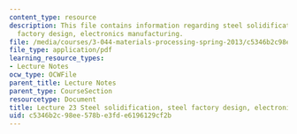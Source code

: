 ```yaml
---
content_type: resource
description: This file contains information regarding steel solidification, steel
  factory design, electronics manufacturing.
file: /media/courses/3-044-materials-processing-spring-2013/c5346b2c98ee578be3fde6196129cf2b_MIT3_044S13_Lec23.pdf
file_type: application/pdf
learning_resource_types:
- Lecture Notes
ocw_type: OCWFile
parent_title: Lecture Notes
parent_type: CourseSection
resourcetype: Document
title: Lecture 23 Steel solidification, steel factory design, electronics manufacturing
uid: c5346b2c-98ee-578b-e3fd-e6196129cf2b
---
```

